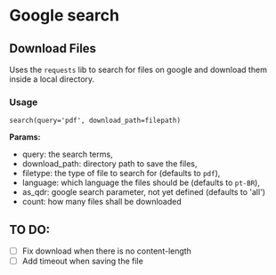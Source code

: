 # Google search

## Download Files

Uses the `requests` lib to search for files on google and download them inside a local directory.

### Usage

`search(query='pdf', download_path=filepath)`

**Params:**
- query: the search terms, 
- download_path: directory path to save the files, 
- filetype: the type of file to search for (defaults to `pdf`), 
- language: which language the files should be (defaults to `pt-BR`), 
- as_qdr: google search parameter, not yet defined (defaults to 'all')
- count: how many files shall be downloaded

## TO DO:
- [ ] Fix download when there is no content-length
- [ ] Add timeout when saving the file